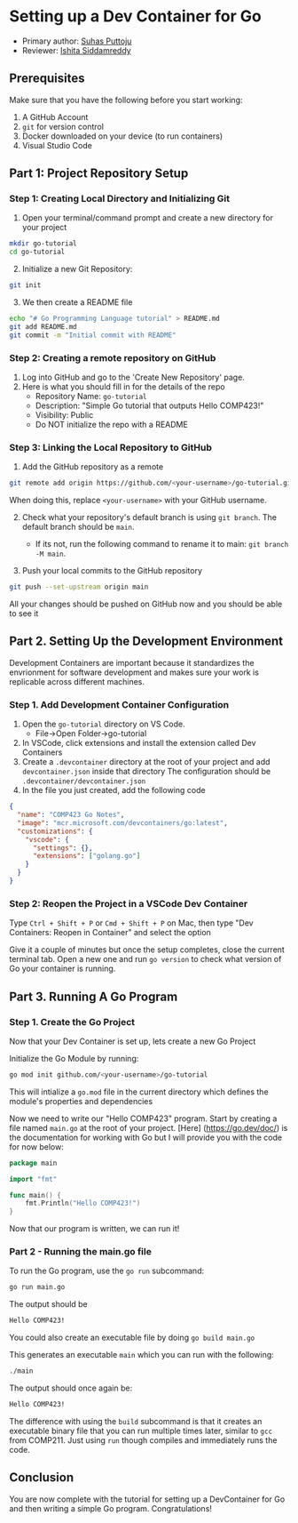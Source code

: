 # Setting up a Dev Container for Go

* Primary author: [Suhas Puttoju](https://github.com/suhasp3)
* Reviewer: [Ishita Siddamreddy](https://github.com/ishitasr76)

## **Prerequisites**
Make sure that you have the following before you start working:

1. A GitHub Account  
2. `git` for version control  
3. Docker downloaded on your device (to run containers)  
4. Visual Studio Code  

## **Part 1: Project Repository Setup**
### Step 1: Creating Local Directory and Initializing Git 
1. Open your terminal/command prompt and create a new directory for your project 
```bash
mkdir go-tutorial
cd go-tutorial
```
2. Initialize a new Git Repository: 
```bash
git init
```
3. We then create a README file
```bash
echo "# Go Programming Language tutorial" > README.md
git add README.md
git commit -m "Initial commit with README"
```

### Step 2: Creating a remote repository on GitHub
1. Log into GitHub and go to the 'Create New Repository' page.
2. Here is what you should fill in for the details of the repo
    * Repository Name: `go-tutorial`
    * Description: "Simple Go tutorial that outputs Hello COMP423!"
    * Visibility: Public
    * Do NOT initialize the repo with a README

### Step 3: Linking the Local Repository to GitHub
1. Add the GitHub repository as a remote 
```bash
git remote add origin https://github.com/<your-username>/go-tutorial.git
```
When doing this, replace `<your-username>` with your GitHub username.

2. Check what your repository's default branch is using `git branch`. The default branch should be `main`.
    * If its not, run the following command to rename it to main: `git branch -M main`.

3. Push your local commits to the GitHub repository
```bash
git push --set-upstream origin main
```
All your changes should be pushed on GitHub now and you should be able to see it 

## **Part 2. Setting Up the Development Environment**
Development Containers are important because it standardizes the envrionment for software development and makes sure your work is replicable across different machines. 

### Step 1. Add Development Container Configuration 
1. Open the `go-tutorial` directory on VS Code. 
    * File->Open Folder->go-tutorial
2. In VSCode, click extensions and install the extension called Dev Containers
3. Create a `.devcontainer` directory at the root of your project and add `devcontainer.json` inside that directory
The configuration should be `.devcontainer/devcontainer.json`
4. In the file you just created, add the following code
```json 
{
  "name": "COMP423 Go Notes",
  "image": "mcr.microsoft.com/devcontainers/go:latest",
  "customizations": {
    "vscode": {
      "settings": {},
      "extensions": ["golang.go"]
    }
  }
}
```
### Step 2: Reopen the Project in a VSCode Dev Container
Type `Ctrl + Shift + P` or `Cmd + Shift + P` on Mac, then type "Dev Containers: Reopen in Container" and select the option


Give it a couple of minutes but once the setup completes, close the current terminal tab. Open a new one and run `go version` to check what version of Go your container is running. 

## **Part 3. Running A Go Program**
### Step 1. Create the Go Project
Now that your Dev Container is set up, lets create a new Go Project


Initialize the Go Module by running: 
```bash
go mod init github.com/<your-username>/go-tutorial
```
This will intialize a `go.mod` file in the current directory which defines the module's properties and dependencies

Now we need to write our "Hello COMP423" program. Start by creating a file named `main.go` at the root of your project.
[Here] (https://go.dev/doc/) is the documentation for working with Go but I will provide you with the code for now below:

```go
package main

import "fmt"

func main() {
    fmt.Println("Hello COMP423!")
}
```
Now that our program is written, we can run it!

### Part 2 - Running the main.go file 
To run the Go program, use the `go run` subcommand:
```bash
go run main.go
```

The output should be 
```bash
Hello COMP423!
```

You could also create an executable file by doing `go build main.go`

This generates an executable `main` which you can run with the following:
```bash
./main
```

The output should once again be:
```bash
Hello COMP423!
```

The difference with using the `build` subcommand is that it creates an executable binary file  that you can run multiple times later, similar to `gcc` from COMP211. Just using `run` though compiles and immediately runs the code. 

## **Conclusion**
You are now complete with the tutorial for setting up a DevContainer for Go and then writing a simple Go program. Congratulations!













